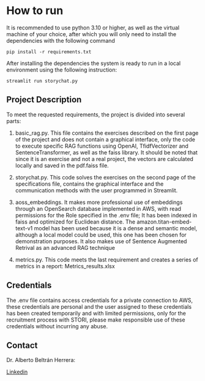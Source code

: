 # How to run

It is recommended to use python 3.10 or higher, as well as the virtual machine of your choice, after which you will only need to install the dependencies with the following command

```
pip install -r requirements.txt
```
After installing the dependencies the system is ready to run in a local environment using the following instruction:

```
streamlit run storychat.py
```

## Project Description

To meet the requested requirements, the project is divided into several parts:

1) basic_rag.py. This file contains the exercises described on the first page of the project and does not contain a graphical interface, only the code to execute specific RAG functions using OpenAI, TfidfVectorizer and SentenceTransformer, as well as the faiss library. It should be noted that since it is an exercise and not a real project, the vectors are calculated locally and saved in the pdf.faiss file.

2) storychat.py. This code solves the exercises on the second page of the specifications file, contains the graphical interface and the communication methods with the user programmed in Streamlit.

3) aoss_embeddings. It makes more professional use of embeddings through an OpenSearch database implemented in AWS, with read permissions for the Role specified in the .env file; It has been indexed in faiss and optimized for Euclidean distance. The amazon.titan-embed-text-v1 model has been used because it is a dense and semantic model, although a local model could be used, this one has been chosen for demonstration purposes. It also makes use of Sentence Augmented Retrival as an advanced RAG technique

4) metrics.py. This code meets the last requirement and creates a series of metrics in a report: Metrics_results.xlsx

## Credentials

The .env file contains access credentials for a private connection to AWS, these credentials are personal and the user assigned to these credentials has been created temporarily and with limited permissions, only for the recruitment process with STORI, please make responsible use of these credentials without incurring any abuse.

## Contact

Dr. Alberto Beltrán Herrera:

[Linkedin](https://www.linkedin.com/in/dr-alberto-beltran/)



